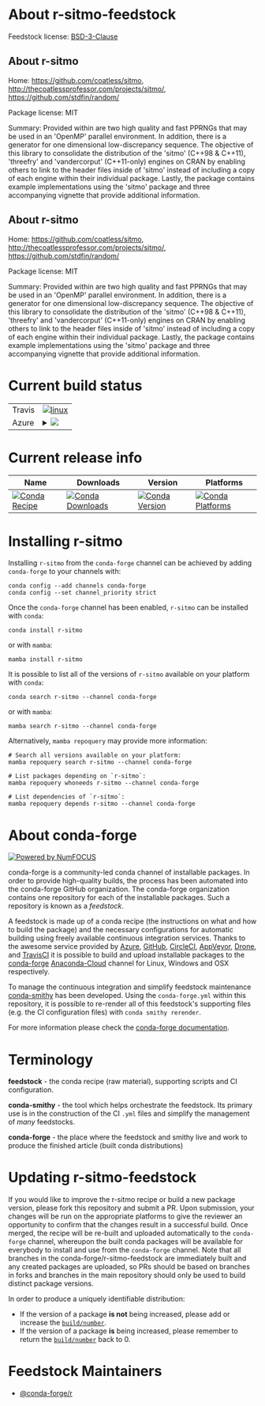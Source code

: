 About r-sitmo-feedstock
=======================

Feedstock license: [BSD-3-Clause](https://github.com/conda-forge/r-sitmo-feedstock/blob/main/LICENSE.txt)


About r-sitmo
-------------

Home: https://github.com/coatless/sitmo, http://thecoatlessprofessor.com/projects/sitmo/, https://github.com/stdfin/random/

Package license: MIT

Summary: Provided within are two high quality and fast PPRNGs that may be used in an 'OpenMP' parallel environment. In addition, there is a generator for one dimensional low-discrepancy sequence. The objective of this library to consolidate the distribution of the 'sitmo' (C++98 & C++11), 'threefry' and 'vandercorput' (C++11-only) engines on CRAN by enabling others to link to the header files inside of 'sitmo' instead of including a copy of each engine within their individual package. Lastly, the package contains example implementations using the 'sitmo' package and three accompanying vignette that provide additional information.

About r-sitmo
-------------

Home: https://github.com/coatless/sitmo, http://thecoatlessprofessor.com/projects/sitmo/, https://github.com/stdfin/random/

Package license: MIT

Summary: Provided within are two high quality and fast PPRNGs that may be used in an 'OpenMP' parallel environment. In addition, there is a generator for one dimensional low-discrepancy sequence. The objective of this library to consolidate the distribution of the 'sitmo' (C++98 & C++11), 'threefry' and 'vandercorput' (C++11-only) engines on CRAN by enabling others to link to the header files inside of 'sitmo' instead of including a copy of each engine within their individual package. Lastly, the package contains example implementations using the 'sitmo' package and three accompanying vignette that provide additional information.

Current build status
====================


<table><tr>
    <td>Travis</td>
    <td>
      <a href="https://app.travis-ci.com/conda-forge/r-sitmo-feedstock">
        <img alt="linux" src="https://img.shields.io/travis/com/conda-forge/r-sitmo-feedstock/main.svg?label=Linux">
      </a>
    </td>
  </tr>
    
  <tr>
    <td>Azure</td>
    <td>
      <details>
        <summary>
          <a href="https://dev.azure.com/conda-forge/feedstock-builds/_build/latest?definitionId=6858&branchName=main">
            <img src="https://dev.azure.com/conda-forge/feedstock-builds/_apis/build/status/r-sitmo-feedstock?branchName=main">
          </a>
        </summary>
        <table>
          <thead><tr><th>Variant</th><th>Status</th></tr></thead>
          <tbody><tr>
              <td>linux_64_r_base4.2</td>
              <td>
                <a href="https://dev.azure.com/conda-forge/feedstock-builds/_build/latest?definitionId=6858&branchName=main">
                  <img src="https://dev.azure.com/conda-forge/feedstock-builds/_apis/build/status/r-sitmo-feedstock?branchName=main&jobName=linux&configuration=linux%20linux_64_r_base4.2" alt="variant">
                </a>
              </td>
            </tr><tr>
              <td>linux_64_r_base4.3</td>
              <td>
                <a href="https://dev.azure.com/conda-forge/feedstock-builds/_build/latest?definitionId=6858&branchName=main">
                  <img src="https://dev.azure.com/conda-forge/feedstock-builds/_apis/build/status/r-sitmo-feedstock?branchName=main&jobName=linux&configuration=linux%20linux_64_r_base4.3" alt="variant">
                </a>
              </td>
            </tr><tr>
              <td>linux_aarch64_r_base4.2</td>
              <td>
                <a href="https://dev.azure.com/conda-forge/feedstock-builds/_build/latest?definitionId=6858&branchName=main">
                  <img src="https://dev.azure.com/conda-forge/feedstock-builds/_apis/build/status/r-sitmo-feedstock?branchName=main&jobName=linux&configuration=linux%20linux_aarch64_r_base4.2" alt="variant">
                </a>
              </td>
            </tr><tr>
              <td>linux_aarch64_r_base4.3</td>
              <td>
                <a href="https://dev.azure.com/conda-forge/feedstock-builds/_build/latest?definitionId=6858&branchName=main">
                  <img src="https://dev.azure.com/conda-forge/feedstock-builds/_apis/build/status/r-sitmo-feedstock?branchName=main&jobName=linux&configuration=linux%20linux_aarch64_r_base4.3" alt="variant">
                </a>
              </td>
            </tr><tr>
              <td>linux_ppc64le_r_base4.2</td>
              <td>
                <a href="https://dev.azure.com/conda-forge/feedstock-builds/_build/latest?definitionId=6858&branchName=main">
                  <img src="https://dev.azure.com/conda-forge/feedstock-builds/_apis/build/status/r-sitmo-feedstock?branchName=main&jobName=linux&configuration=linux%20linux_ppc64le_r_base4.2" alt="variant">
                </a>
              </td>
            </tr><tr>
              <td>linux_ppc64le_r_base4.3</td>
              <td>
                <a href="https://dev.azure.com/conda-forge/feedstock-builds/_build/latest?definitionId=6858&branchName=main">
                  <img src="https://dev.azure.com/conda-forge/feedstock-builds/_apis/build/status/r-sitmo-feedstock?branchName=main&jobName=linux&configuration=linux%20linux_ppc64le_r_base4.3" alt="variant">
                </a>
              </td>
            </tr><tr>
              <td>osx_64_r_base4.2</td>
              <td>
                <a href="https://dev.azure.com/conda-forge/feedstock-builds/_build/latest?definitionId=6858&branchName=main">
                  <img src="https://dev.azure.com/conda-forge/feedstock-builds/_apis/build/status/r-sitmo-feedstock?branchName=main&jobName=osx&configuration=osx%20osx_64_r_base4.2" alt="variant">
                </a>
              </td>
            </tr><tr>
              <td>osx_64_r_base4.3</td>
              <td>
                <a href="https://dev.azure.com/conda-forge/feedstock-builds/_build/latest?definitionId=6858&branchName=main">
                  <img src="https://dev.azure.com/conda-forge/feedstock-builds/_apis/build/status/r-sitmo-feedstock?branchName=main&jobName=osx&configuration=osx%20osx_64_r_base4.3" alt="variant">
                </a>
              </td>
            </tr><tr>
              <td>osx_arm64_r_base4.2</td>
              <td>
                <a href="https://dev.azure.com/conda-forge/feedstock-builds/_build/latest?definitionId=6858&branchName=main">
                  <img src="https://dev.azure.com/conda-forge/feedstock-builds/_apis/build/status/r-sitmo-feedstock?branchName=main&jobName=osx&configuration=osx%20osx_arm64_r_base4.2" alt="variant">
                </a>
              </td>
            </tr><tr>
              <td>osx_arm64_r_base4.3</td>
              <td>
                <a href="https://dev.azure.com/conda-forge/feedstock-builds/_build/latest?definitionId=6858&branchName=main">
                  <img src="https://dev.azure.com/conda-forge/feedstock-builds/_apis/build/status/r-sitmo-feedstock?branchName=main&jobName=osx&configuration=osx%20osx_arm64_r_base4.3" alt="variant">
                </a>
              </td>
            </tr><tr>
              <td>win_64</td>
              <td>
                <a href="https://dev.azure.com/conda-forge/feedstock-builds/_build/latest?definitionId=6858&branchName=main">
                  <img src="https://dev.azure.com/conda-forge/feedstock-builds/_apis/build/status/r-sitmo-feedstock?branchName=main&jobName=win&configuration=win%20win_64_" alt="variant">
                </a>
              </td>
            </tr>
          </tbody>
        </table>
      </details>
    </td>
  </tr>
</table>

Current release info
====================

| Name | Downloads | Version | Platforms |
| --- | --- | --- | --- |
| [![Conda Recipe](https://img.shields.io/badge/recipe-r--sitmo-green.svg)](https://anaconda.org/conda-forge/r-sitmo) | [![Conda Downloads](https://img.shields.io/conda/dn/conda-forge/r-sitmo.svg)](https://anaconda.org/conda-forge/r-sitmo) | [![Conda Version](https://img.shields.io/conda/vn/conda-forge/r-sitmo.svg)](https://anaconda.org/conda-forge/r-sitmo) | [![Conda Platforms](https://img.shields.io/conda/pn/conda-forge/r-sitmo.svg)](https://anaconda.org/conda-forge/r-sitmo) |

Installing r-sitmo
==================

Installing `r-sitmo` from the `conda-forge` channel can be achieved by adding `conda-forge` to your channels with:

```
conda config --add channels conda-forge
conda config --set channel_priority strict
```

Once the `conda-forge` channel has been enabled, `r-sitmo` can be installed with `conda`:

```
conda install r-sitmo
```

or with `mamba`:

```
mamba install r-sitmo
```

It is possible to list all of the versions of `r-sitmo` available on your platform with `conda`:

```
conda search r-sitmo --channel conda-forge
```

or with `mamba`:

```
mamba search r-sitmo --channel conda-forge
```

Alternatively, `mamba repoquery` may provide more information:

```
# Search all versions available on your platform:
mamba repoquery search r-sitmo --channel conda-forge

# List packages depending on `r-sitmo`:
mamba repoquery whoneeds r-sitmo --channel conda-forge

# List dependencies of `r-sitmo`:
mamba repoquery depends r-sitmo --channel conda-forge
```


About conda-forge
=================

[![Powered by
NumFOCUS](https://img.shields.io/badge/powered%20by-NumFOCUS-orange.svg?style=flat&colorA=E1523D&colorB=007D8A)](https://numfocus.org)

conda-forge is a community-led conda channel of installable packages.
In order to provide high-quality builds, the process has been automated into the
conda-forge GitHub organization. The conda-forge organization contains one repository
for each of the installable packages. Such a repository is known as a *feedstock*.

A feedstock is made up of a conda recipe (the instructions on what and how to build
the package) and the necessary configurations for automatic building using freely
available continuous integration services. Thanks to the awesome service provided by
[Azure](https://azure.microsoft.com/en-us/services/devops/), [GitHub](https://github.com/),
[CircleCI](https://circleci.com/), [AppVeyor](https://www.appveyor.com/),
[Drone](https://cloud.drone.io/welcome), and [TravisCI](https://travis-ci.com/)
it is possible to build and upload installable packages to the
[conda-forge](https://anaconda.org/conda-forge) [Anaconda-Cloud](https://anaconda.org/)
channel for Linux, Windows and OSX respectively.

To manage the continuous integration and simplify feedstock maintenance
[conda-smithy](https://github.com/conda-forge/conda-smithy) has been developed.
Using the ``conda-forge.yml`` within this repository, it is possible to re-render all of
this feedstock's supporting files (e.g. the CI configuration files) with ``conda smithy rerender``.

For more information please check the [conda-forge documentation](https://conda-forge.org/docs/).

Terminology
===========

**feedstock** - the conda recipe (raw material), supporting scripts and CI configuration.

**conda-smithy** - the tool which helps orchestrate the feedstock.
                   Its primary use is in the construction of the CI ``.yml`` files
                   and simplify the management of *many* feedstocks.

**conda-forge** - the place where the feedstock and smithy live and work to
                  produce the finished article (built conda distributions)


Updating r-sitmo-feedstock
==========================

If you would like to improve the r-sitmo recipe or build a new
package version, please fork this repository and submit a PR. Upon submission,
your changes will be run on the appropriate platforms to give the reviewer an
opportunity to confirm that the changes result in a successful build. Once
merged, the recipe will be re-built and uploaded automatically to the
`conda-forge` channel, whereupon the built conda packages will be available for
everybody to install and use from the `conda-forge` channel.
Note that all branches in the conda-forge/r-sitmo-feedstock are
immediately built and any created packages are uploaded, so PRs should be based
on branches in forks and branches in the main repository should only be used to
build distinct package versions.

In order to produce a uniquely identifiable distribution:
 * If the version of a package **is not** being increased, please add or increase
   the [``build/number``](https://docs.conda.io/projects/conda-build/en/latest/resources/define-metadata.html#build-number-and-string).
 * If the version of a package **is** being increased, please remember to return
   the [``build/number``](https://docs.conda.io/projects/conda-build/en/latest/resources/define-metadata.html#build-number-and-string)
   back to 0.

Feedstock Maintainers
=====================

* [@conda-forge/r](https://github.com/conda-forge/r/)


